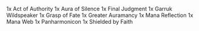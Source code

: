 1x Act of Authority
1x Aura of Silence
1x Final Judgment
1x Garruk Wildspeaker
1x Grasp of Fate
1x Greater Auramancy
1x Mana Reflection
1x Mana Web
1x Panharmonicon
1x Shielded by Faith